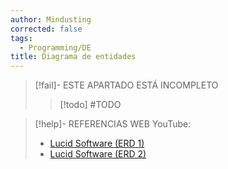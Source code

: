```yaml
---
author: Mindusting
corrected: false
tags:
  - Programming/DE
title: Diagrama de entidades
---
```


> [!fail]- ESTE APARTADO ESTÁ INCOMPLETO
> > [!todo] #TODO

> [!help]-  REFERENCIAS WEB
> YouTube:
> - [Lucid Software (ERD 1)](https://youtu.be/xsg9BDiwiJE)
> - [Lucid Software (ERD 2)](https://youtu.be/hktyW5Lp0Vo)

